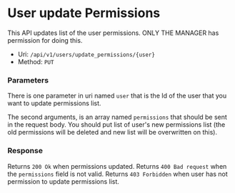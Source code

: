 # User update Permissions
This API updates list of the user permissions.
ONLY THE MANAGER has permission for doing this.

- Uri: `/api/v1/users/update_permissions/{user}`
- Method: `PUT`

### Parameters
There is one parameter in uri named `user` that is the Id of the user that you want to update
permissions list.

The second arguments, is an array named `permissions` that should be sent in the request body.
You should put list of user's new permissions list
(the old permissions will be deleted and new list will be overwritten on this).

### Response
Returns `200 Ok` when permissions updated.
Returns `400 Bad request` when the `permissions` field is not valid.
Returns `403 Forbidden` when user has not permission to update permissions list.
